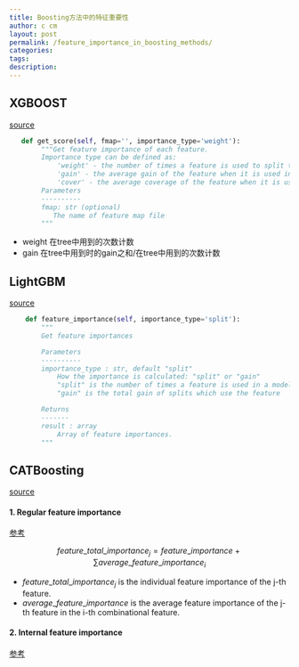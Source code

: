 ```yaml
---
title: Boosting方法中的特征重要性
author: c cm
layout: post
permalink: /feature_importance_in_boosting_methods/
categories:
tags:
description:
---
```

## XGBOOST
[source](https://github.com/dmlc/xgboost/blob/master/python-package/xgboost/core.py)

```python
   def get_score(self, fmap='', importance_type='weight'):
        """Get feature importance of each feature.
        Importance type can be defined as:
            'weight' - the number of times a feature is used to split the data across all trees.
            'gain' - the average gain of the feature when it is used in trees
            'cover' - the average coverage of the feature when it is used in trees
        Parameters
        ----------
        fmap: str (optional)
           The name of feature map file
        """
```

* weight 在tree中用到的次数计数
* gain 在tree中用到时的gain之和/在tree中用到的次数计数

## LightGBM
[source](http://lightgbm.readthedocs.io/en/latest/_modules/lightgbm/basic.html#Booster.feature_importance)

```python
    def feature_importance(self, importance_type='split'):
        """
        Get feature importances

        Parameters
        ----------
        importance_type : str, default "split"
            How the importance is calculated: "split" or "gain"
            "split" is the number of times a feature is used in a model
            "gain" is the total gain of splits which use the feature

        Returns
        -------
        result : array
            Array of feature importances.
        """
```


## CATBoosting

[source](https://github.com/catboost/catboost/blob/37378d278a57a2464547e07e48a2c779d888e174/catboost/libs/algo/calc_fstr.cpp)

#### 1. Regular feature importance

[参考](https://tech.yandex.com/catboost/doc/dg/concepts/output-data_feature-importance-docpage/)

$$feature\_total\_importance_j = feature\_importance + \sum average\_feature\_importance_i$$

* $feature\_total\_importance_j$ is the individual feature importance of the j-th feature.
* $average\_feature\_importance$ is the average feature importance of the j-th feature in the i-th combinational feature.

#### 2. Internal feature importance

[参考](https://tech.yandex.com/catboost/doc/dg/concepts/output-data_feature-interaction-strength-docpage/)

